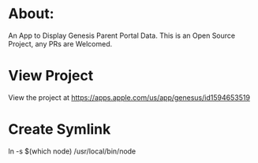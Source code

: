 # About: 

An App to Display Genesis Parent Portal Data.
This is an Open Source Project, any PRs are Welcomed.

# View Project

View the project at https://apps.apple.com/us/app/genesus/id1594653519

# Create Symlink 

ln -s $(which node) /usr/local/bin/node